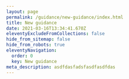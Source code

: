 ```yaml
---
layout: page
permalink: /guidance/new-guidance/index.html
title: New guidance
date: 2021-03-16T13:34:41.670Z
eleventyExcludeFromCollections: false
hide_from_sitemap: false
hide_from_robots: true
eleventyNavigation:
  order: 0
  key: New guidance
meta_description: asdfdasfadsfasdfasdfdas
---
```

